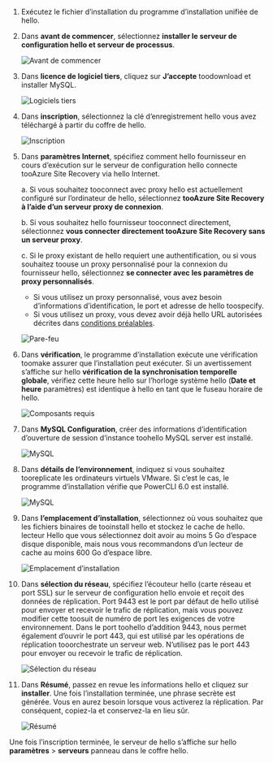 1. Exécutez le fichier d’installation du programme d’installation unifiée de hello.
2. Dans **avant de commencer**, sélectionnez **installer le serveur de configuration hello et serveur de processus**.

    ![Avant de commencer](./media/site-recovery-add-configuration-server/combined-wiz1.png)

3. Dans **licence de logiciel tiers**, cliquez sur **J’accepte** toodownload et installer MySQL.

    ![Logiciels tiers](./media/site-recovery-add-configuration-server/combined-wiz2.png)
4. Dans **inscription**, sélectionnez la clé d’enregistrement hello vous avez téléchargé à partir du coffre de hello.

    ![Inscription](./media/site-recovery-add-configuration-server/combined-wiz3.png)
5. Dans **paramètres Internet**, spécifiez comment hello fournisseur en cours d’exécution sur le serveur de configuration hello connecte tooAzure Site Recovery via hello Internet.

   a. Si vous souhaitez tooconnect avec proxy hello est actuellement configuré sur l’ordinateur de hello, sélectionnez **tooAzure Site Recovery à l’aide d’un serveur proxy de connexion**.

   b. Si vous souhaitez hello fournisseur tooconnect directement, sélectionnez **vous connecter directement tooAzure Site Recovery sans un serveur proxy**.

   c. Si le proxy existant de hello requiert une authentification, ou si vous souhaitez toouse un proxy personnalisé pour la connexion du fournisseur hello, sélectionnez **se connecter avec les paramètres de proxy personnalisés**.

     * Si vous utilisez un proxy personnalisé, vous avez besoin d’informations d’identification, le port et adresse de hello toospecify.
     * Si vous utilisez un proxy, vous devez avoir déjà hello URL autorisées décrites dans [conditions préalables](#prerequisites).

     ![Pare-feu](./media/site-recovery-add-configuration-server/combined-wiz4.png)
6. Dans **vérification**, le programme d’installation exécute une vérification toomake assurer que l’installation peut exécuter. Si un avertissement s’affiche sur hello **vérification de la synchronisation temporelle globale**, vérifiez cette heure hello sur l’horloge système hello (**Date et heure** paramètres) est identique à hello en tant que le fuseau horaire de hello.

    ![Composants requis](./media/site-recovery-add-configuration-server/combined-wiz5.png)
7. Dans **MySQL Configuration**, créer des informations d’identification d’ouverture de session d’instance toohello MySQL server est installé.

    ![MySQL](./media/site-recovery-add-configuration-server/combined-wiz6.png)
8. Dans **détails de l’environnement**, indiquez si vous souhaitez tooreplicate les ordinateurs virtuels VMware. Si c’est le cas, le programme d’installation vérifie que PowerCLI 6.0 est installé.

    ![MySQL](./media/site-recovery-add-configuration-server/combined-wiz7.png)

9. Dans **l’emplacement d’installation**, sélectionnez où vous souhaitez que les fichiers binaires de tooinstall hello et stockez le cache de hello. lecteur Hello que vous sélectionnez doit avoir au moins 5 Go d’espace disque disponible, mais nous vous recommandons d’un lecteur de cache au moins 600 Go d’espace libre.

    ![Emplacement d’installation](./media/site-recovery-add-configuration-server/combined-wiz8.png)
10. Dans **sélection du réseau**, spécifiez l’écouteur hello (carte réseau et port SSL) sur le serveur de configuration hello envoie et reçoit des données de réplication. Port 9443 est le port par défaut de hello utilisé pour envoyer et recevoir le trafic de réplication, mais vous pouvez modifier cette toosuit de numéro de port les exigences de votre environnement. Dans le port toohello d’addition 9443, nous permet également d’ouvrir le port 443, qui est utilisé par les opérations de réplication tooorchestrate un serveur web. N’utilisez pas le port 443 pour envoyer ou recevoir le trafic de réplication.

    ![Sélection du réseau](./media/site-recovery-add-configuration-server/combined-wiz9.png)


11. Dans **Résumé**, passez en revue les informations hello et cliquez sur **installer**. Une fois l’installation terminée, une phrase secrète est générée. Vous en aurez besoin lorsque vous activerez la réplication. Par conséquent, copiez-la et conservez-la en lieu sûr.

    ![Résumé](./media/site-recovery-add-configuration-server/combined-wiz10.png)

Une fois l’inscription terminée, le serveur de hello s’affiche sur hello **paramètres** > **serveurs** panneau dans le coffre hello.
